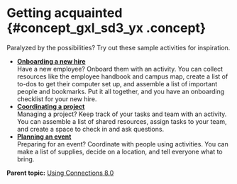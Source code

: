 # Getting acquainted {#concept_gxl_sd3_yx .concept}

Paralyzed by the possibilities? Try out these sample activities for inspiration.

-   **[Onboarding a new hire](../activities/c_onboard_new_hire.md)**  
Have a new employee? Onboard them with an activity. You can collect resources like the employee handbook and campus map, create a list of to-dos to get their computer set up, and assemble a list of important people and bookmarks. Put it all together, and you have an onboarding checklist for your new hire.
-   **[Coordinating a project](../activities/c_coordinate_proect.md)**  
Managing a project? Keep track of your tasks and team with an activity. You can assemble a list of shared resources, assign tasks to your team, and create a space to check in and ask questions.
-   **[Planning an event](../activities/c_plan_event.md)**  
Preparing for an event? Coordinate with people using activities. You can make a list of supplies, decide on a location, and tell everyone what to bring.

**Parent topic:** [Using Connections 8.0](../welcome/welcome_end_user.md)

